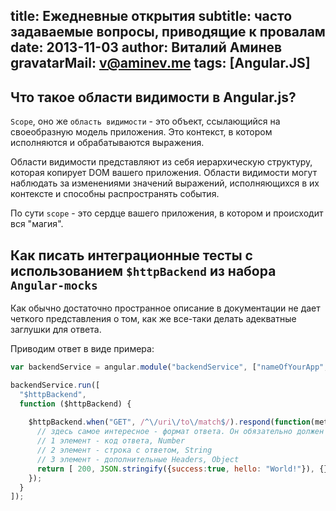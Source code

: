 title: Ежедневные открытия
subtitle: часто задаваемые вопросы, приводящие к провалам
date: 2013-11-03
author: Виталий Аминев
gravatarMail: v@aminev.me
tags: [Angular.JS]
---

## Что такое области видимости в Angular.js?
`Scope`, оно же `область видимости` - это объект, ссылающийся на своеобразную модель приложения. Это контекст, в котором
исполняются и обрабатываются выражения. 

Области видимости представляют из себя иерархическую структуру, которая копирует DOM вашего приложения. Области видимости могут наблюдать за изменениями значений выражений, исполняющихся в их контексте и
способны распространять события.

По сути `scope` - это сердце вашего приложения, в котором и происходит вся "магия".


## Как писать интеграционные тесты с использованием `$httpBackend` из набора `Angular-mocks`
Как обычно достаточно пространное описание в документации не дает четкого представления о том, как же все-таки делать
адекватные заглушки для ответа. 

Приводим ответ в виде примера:
```javascript
var backendService = angular.module("backendService", ["nameOfYourApp", "ngMockE2E"]);

backendService.run([
  "$httpBackend",
  function ($httpBackend) {
    
    $httpBackend.when("GET", /^\/uri\/to\/match$/).respond(function(method, url, params){
      // здесь самое интересное - формат ответа. Он обязательно должен быть в виде массива
      // 1 элемент - код ответа, Number
      // 2 элемент - строка с ответом, String
      // 3 элемент - дополнительные Headers, Object
      return [ 200, JSON.stringify({success:true, hello: "World!"}), {} ];
    });
  }
]);
```
